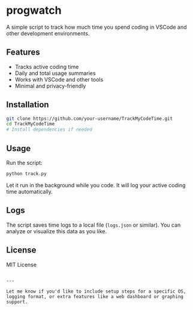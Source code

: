 # progwatch
A simple script to track how much time you spend coding in VSCode and other development environments.

## Features

- Tracks active coding time
- Daily and total usage summaries
- Works with VSCode and other tools
- Minimal and privacy-friendly

## Installation

```bash
git clone https://github.com/your-username/TrackMyCodeTime.git
cd TrackMyCodeTime
# Install dependencies if needed
````

## Usage

Run the script:

```bash
python track.py
```

Let it run in the background while you code. It will log your active coding time automatically.

## Logs

The script saves time logs to a local file (`logs.json` or similar). You can analyze or visualize this data as you like.

## License

MIT License

```

---

Let me know if you'd like to include setup steps for a specific OS, logging format, or extra features like a web dashboard or graphing support.
```
